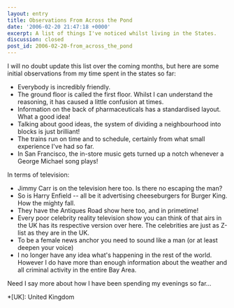 ```yaml
---
layout: entry
title: Observations From Across the Pond
date: '2006-02-20 21:47:18 +0000'
excerpt: A list of things I've noticed whilst living in the States.
discussion: closed
post_id: 2006-02-20-from_across_the_pond
---
```

I will no doubt update this list over the coming months, but here are some initial observations from my time spent in the states so far:

* Everybody is incredibly friendly.
* The ground floor is called the first floor. Whilst I can understand the reasoning, it has caused a little confusion at times.
* Information on the back of pharmaceuticals has a standardised layout. What a good idea!
* Talking about good ideas, the system of dividing a neighbourhood into blocks is just brilliant!
* The trains run on time and to schedule, certainly from what small experience I've had so far.
* In San Francisco, the in-store music gets turned up a notch whenever a George Michael song plays!

In terms of television:

* Jimmy Carr is on the television here too. Is there no escaping the man?
* So is Harry Enfield -- all be it advertising cheeseburgers for Burger King. How the mighty fall.
* They have the Antiques Road show here too, and in primetime!
* Every poor celebrity reality television show you can think of that airs in the UK has its respective version over here. The celebrities are just as Z-list as they are in the UK.
* To be a female news anchor you need to sound like a man (or at least deepen your voice)
* I no longer have any idea what's happening in the rest of the world. However I do have more than enough information about the weather and all criminal activity in the entire Bay Area.

Need I say more about how I have been spending my evenings so far...

*[UK]: United Kingdom